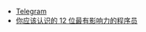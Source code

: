 - [Telegram](http://www.leiphone.com/news/201509/fjutCWkZ3qUrbBt6.html)
- [你应该认识的 12 位最有影响力的程序员](https://linux.cn/article-6084-rss.html)
